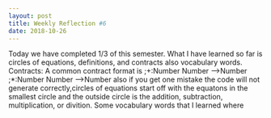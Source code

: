 ```yaml
---
layout: post
title: Weekly Reflection #6
date: 2018-10-26
---
```


Today we have completed 1/3 of this semester. What I have learned so far is circles of equations, definitions, and contracts also vocabulary words.
Contracts: A common contract format is ;+:Number Number -->Number    ;*:Number Number -->Number
also if you get one mistake the code will not generate correctly,circles of equations start off with the equatons in the smallest circle and the outside circle is the addition, subtraction, multiplication, or divition.
Some vocabulary words that I learned where
